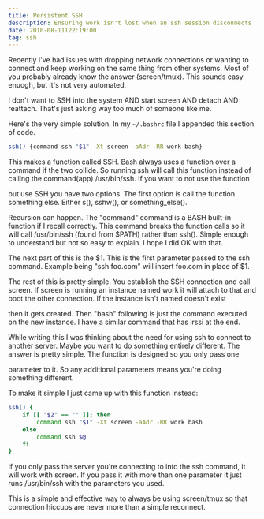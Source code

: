 ```yaml
---
title: Persistent SSH
description: Ensuring work isn't lost when an ssh session disconnects
date: 2010-08-11T22:19:00
tag: ssh
---
```


Recently I've had issues with dropping network connections or wanting to
connect and keep working on the same thing from other systems. Most of
you probably already know the answer (screen/tmux). This sounds easy
enuogh, but it's not very automated.<!--more-->

I don't want to SSH into the system AND start screen AND detach AND
reattach. That's just asking way too much of someone like me.

Here's the very simple solution. In my ``~/.bashrc`` file I appended this
section of code.

```sh
ssh() {command ssh "$1" -Xt screen -aAdr -RR work bash}
```

This makes a function called SSH. Bash always uses a function over a
command if the two collide. So running ssh will call this function
instead of calling the command(app) /usr/bin/ssh. If you want to not use
the function

but use SSH you have two options. The first option is call the function
something else. Either s(), sshw(), or something\_else().

Recursion can happen. The "command" command is a BASH built-in function
if I recall correctly. This command breaks the function calls so it will
call /usr/bin/ssh (found from $PATH) rather than ssh(). Simple enough
to understand but not so easy to explain. I hope I did OK with that.

The next part of this is the $1. This is the first parameter passed to
the ssh command. Example being "ssh foo.com" will insert foo.com in
place of $1.

The rest of this is pretty simple. You establish the SSH connection and
call screen. If screen is running an instance named work it will attach
to that and boot the other connection. If the instance isn't named
doesn't exist

then it gets created. Then "bash" following is just the command executed
on the new instance. I have a similar command that has irssi at the end.

While writing this I was thinking about the need for using ssh to
connect to another server. Maybe you want to do something entirely
different. The answer is pretty simple. The function is designed so you
only pass one

parameter to it. So any additional parameters means you're doing
something different.

To make it simple I just came up with this function instead:
```sh
ssh() {
    if [[ "$2" == "" ]]; then
        command ssh "$1" -Xt screen -aAdr -RR work bash
    else
        command ssh $@
    fi
}
```

If you only pass the server you're connecting to into the ssh command,
it will work with screen. If you pass it with more than one parameter it
just runs /usr/bin/ssh with the parameters you used.

This is a simple and effective way to always be using screen/tmux so that
connection hiccups are never more than a simple reconnect.
